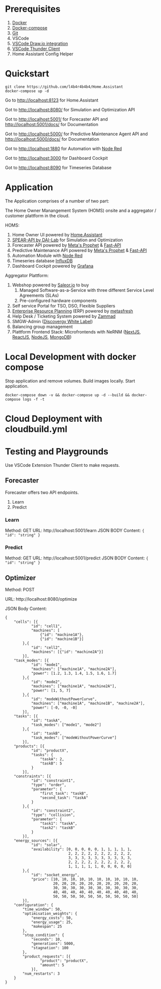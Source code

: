 # Prerequisites

1. [Docker](https://docs.docker.com/get-docker/)
2. [Docker-compose](https://docs.docker.com/compose/install/)
3. [Git](https://git-scm.com/book/en/v2/Getting-Started-Installing-Git)
4. VSCode
5. [VSCode Draw.io integration](https://marketplace.visualstudio.com/items?itemName=hediet.vscode-drawio)
6. [VSCode Thunder Client](https://marketplace.visualstudio.com/items?itemName=rangav.vscode-thunder-client)
7. Home Assistant Config Helper

# Quickstart

```
git clone https://github.com/l4b4r4b4b4/Home.Assistant
docker-compose up -d
```

Go to [http://localhost:8123](https://git-scm.com/book/en/v2/Getting-Started-Installing-Git) for Home.Assistant

Got to [http://localhost:8080/](http://localhost:8080/) for Simulation and Optimization API

Got to [http://localhost:5001/](http://localhost:5001/) for Forecaster API and [http://localhost:5001/docs/](http://localhost:5001/docs) for Documentation

Got to [http://localhost:5000/](http://localhost:5000/) for Predictive Maintenance Agent API and [http://localhost:5000/docs/](http://localhost:5000/docs) for Documentation

Got to [http://localhost:1880](http://localhost:1880) for Automation with [Node Red](https://nodered.org/)

Got to [http://localhost:3000](http://localhost:3000) for Dashboard Cockpit

Got to [http://localhost:8090](http://localhost:8090) for Timeseries Database

# Application

The Application comprises of a number of two part:

The Home Owner Manangement System (HOMS) onsite and a aggregator / customer plattform in the cloud.

HOMS:

1. Home Owner UI powered by [Home.Assistant](https://www.home-assistant.io/)
2. [SPEAR-API by DAI-Lab](https://gitlab.dai-labor.de/spear/spear-optimisation) for Simulation and Optimization
3. Forecaster API powered by [Meta&#39;s Prophet](https://facebook.github.io/prophet/) & [Fast-API](https://fastapi.tiangolo.com/)
4. Predictive Maintenance API powered by [Meta&#39;s Prophet](https://facebook.github.io/prophet/) & [Fast-API](https://fastapi.tiangolo.com/)
5. Automation Module with [Node Red](https://nodered.org/)
6. Timeseries database [InfluxDB](https://www.influxdata.com/)
7. Dashboard Cockpit powered by [Grafana](https://grafana.com/)

Aggregator Plattform:

1. Webshop powered by [Saleor.io](https://saleor.io/) to buy
   1. Managed Software-as-a-Service with three different Service Level Agreements (SLAs)
   2. Pre-configured hardware components
2. Self service Portal for TSO, DSO, Flexible Suppliers
3. [Enterprise Resource Planning](https://www.investopedia.com/terms/e/erp.asp) (ERP) powered by [metasfresh](https://metasfresh.com/)
4. Help Desk / Ticketing System powered by [Zammad](https://zammad.com/de)
5. SMGW-Admin ([Discovergy White Label](https://discovergy.com/smart-metering-loesungen/white-label))
6. Balancing group management
7. Plattform Frontend Stack: Microfrontends with NeRNM ([NextJS](https://nextjs.org/), [ReactJS](https://reactjs.org/), [NodeJS](https://nodejs.org/), [MongoDB](https://www.mongodb.com/de-de))

# Local Development with docker compose

Stop application and remove volumes. Build images locally. Start application.

```
docker-compose down -v && docker-compose up -d --build && docker-compose logs -f -t
```

# Cloud Deployment with cloudbuild.yml

# Testing and Playgrounds

Use VSCode Extension Thunder Client to make requests.

## Forecaster

Forecaster offers two API endpoints.

1. Learn
2. Predict

### Learn

Method: GET
URL: http://localhost:5001/learn
JSON BODY Content: `{   "id": "string" }`

### Predict

Method: GET
URL: http://localhost:5001/predict
JSON BODY Content: `{   "id": "string" }`

## Optimizer

Method: POST

URL: http://localhost:8080/optimize

JSON Body Content:

```
{
	"cells": [{
			"id": "cell1",
			"machines": [
				{"id": "machine1A"},
				{"id": "machine1B"}] 
		},{
			"id": "cell2",
			"machines": [{"id": "machine2A"}]
		}],
	"task_modes": [{
			"id": "mode1",
			"machines": ["machine1A", "machine2A"],
			"power": [1.2, 1.3, 1.4, 1.5, 1.6, 1.7]
		},{
			"id": "mode2",
			"machines": ["machine1A", "machine2A"],
			"power": [1, 5, 7]
		},{
			"id": "modeWithoutPowerCurve",
			"machines": ["machine1A", "machine1B", "machine2A"],
			"power": [-0, -0, -0]
		}],
	"tasks": [{
			"id": "taskA",
			"task_modes": ["mode1", "mode2"]
		},{
			"id": "taskB",
			"task_modes": ["modeWithoutPowerCurve"]
		}],
	"products": [{
			"id": "productX",
			"tasks": {
				"taskA": 2,
				"taskB": 5
			}
		}],
	"constraints": [{
			"id": "constraint1",
			"type": "order",
			"parameter": {
				"first_task": "taskB",
				"second_task": "taskA"
			}
		},{
			"id": "constraint2",
			"type": "collision",
			"parameter": {
				"task1": "taskA",
				"task2": "taskB"
			}
		}],
	"energy_sources": [{
			"id": "solar",
			"availability": [0, 0, 0, 0, 0, 1, 1, 1, 1, 1,
			                 2, 2, 2, 2, 2, 2, 2, 2, 2, 2,
			                 3, 3, 3, 3, 3, 3, 3, 3, 3, 3,
			                 2, 2, 2, 2, 2, 2, 2, 2, 2, 2,
			                 1, 1, 1, 1, 1, 0, 0, 0, 0, 0]
		},{
			"id": "socket_energy",
			"price": [10, 10, 10, 10, 10, 10, 10, 10, 10, 10,
			          20, 20, 20, 20, 20, 20, 20, 20, 20, 20,
			          30, 30, 30, 30, 30, 30, 30, 30, 30, 30,
			          40, 40, 40, 40, 40, 40, 40, 40, 40, 40,
			          50, 50, 50, 50, 50, 50, 50, 50, 50, 50]
		}],
	"configuration": {
		"time_window": 50,
		"optimisation_weights": {
			"energy_costs": 50,
			"energy_usage": 25,
			"makespan": 25
		},
		"stop_condition": {
			"seconds": 10,
			"generations": 5000,
			"stagnation": 100
		},
		"product_requests": [{
				"product": "productX",
				"amount": 5
			}],
		"num_restarts": 3
	}
}
```
